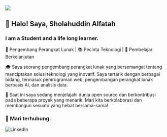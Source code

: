 # <a href="https://github.com/alfatah/alfatah"><img align='center' src="https://readme-typing-svg.herokuapp.com?color=%237900F7&size=32&vCenter=true&width=512&height=48&lines=console.log('Hello+Brother')"/></a>

👋 Halo! Saya, Sholahuddin Alfatah
---

###  I am a Student and a life long learner.

🚀 Pengembang Perangkat Lunak | 📚 Pecinta Teknologi | 🌱 Pembelajar Berkelanjutan

🎓 Saya seorang pengembang perangkat lunak yang bersemangat tentang menciptakan solusi teknologi yang inovatif. Saya tertarik dengan berbagai bidang, termasuk pemrograman web, pengembangan perangkat lunak berbasis AI, dan analisis data.

💼 Saat ini saya sedang menjelajahi dunia open source dan berkontribusi pada beberapa proyek yang menarik. Mari kita berkolaborasi dan membangun sesuatu yang hebat bersama-sama!

<p>

### 🌟 Mari terhubung:
[<img align="left" alt="LinkedIn" src="https://img.shields.io/badge/linkedin-%230077B5.svg?&style=for-the-badge&logo=linkedin&logoColor=white" />][linkedin]
  
<br />
<br />

[linkedin]: https://www.linkedin.com/in/sholahuddin-alfatah/
